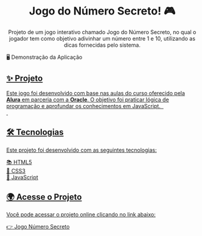 <h1 align="center">Jogo do Número Secreto! 🎮</h1>

<p align="center">
Projeto de um jogo interativo chamado Jogo do Número Secreto, no qual o jogador tem como objetivo adivinhar um número entre 1 e 10, utilizando as dicas fornecidas pelo sistema.
</p>

🖥️ Demonstração da Aplicação
<div align="center">
  <a href="https://github.com/MariaGeovannav/Jogo-do-Numero-Secreto/issues/1#issue-2807968569"</a>
</div>


## ✨ Projeto

Este jogo foi desenvolvido com base nas aulas do curso oferecido pela **Alura** em parceria com a **Oracle**. O objetivo foi praticar lógica de programação e aprofundar os conhecimentos em JavaScript.
&nbsp;  
&nbsp;


## 🛠 Tecnologias

Este projeto foi desenvolvido com as seguintes tecnologias:  

📚 HTML5  
🎨 CSS3  
📜 JavaScript  



## 🌍 Acesse o Projeto

Você pode acessar o projeto online clicando no link abaixo:

👉 [Jogo Número Secreto](https://jogo-do-numero-secreto-gmnw15dec-mariageovannavs-projects.vercel.app/)
&nbsp;  
&nbsp;  
